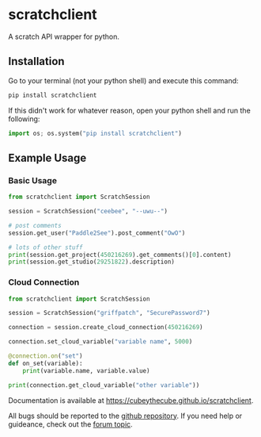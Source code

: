 # scratchclient
A scratch API wrapper for python. 

## Installation

Go to your terminal (not your python shell) and execute this command:
```bash
pip install scratchclient
```

If this didn't work for whatever reason, open your python shell and run the following:
```python
import os; os.system("pip install scratchclient")
```

## Example Usage

### Basic Usage
```python
from scratchclient import ScratchSession

session = ScratchSession("ceebee", "--uwu--")

# post comments
session.get_user("Paddle2See").post_comment("OwO")

# lots of other stuff
print(session.get_project(450216269).get_comments()[0].content)
print(session.get_studio(29251822).description)
```
### Cloud Connection
```python
from scratchclient import ScratchSession

session = ScratchSession("griffpatch", "SecurePassword7")

connection = session.create_cloud_connection(450216269)

connection.set_cloud_variable("variable name", 5000)

@connection.on("set")
def on_set(variable):
    print(variable.name, variable.value)

print(connection.get_cloud_variable("other variable"))
```

Documentation is available at <https://cubeythecube.github.io/scratchclient>.

All bugs should be reported to the [github repository](https://github.com/CubeyTheCube/scratchclient/issues). If you need help or guideance, check out the [forum topic](https://scratch.mit.edu/discuss/topic/506810).
